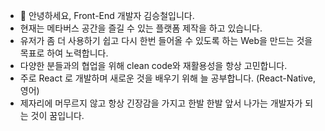 <!---
- 👋 안녕하세요, Front-End 개발자 김승철입니다.
- 현재 RS-Team에서 재직하고 있습니다.
- 유저가 좀 더 사용하기 쉽고 다시 한번 들어올 수 있도록 하는 front를 만드는 것을 목표로 하여 노력합니다.
- 다양한 분들과의 협업을 위해 clean code와 재활용성을 항상 고민합니다.
- 제자리에 머무르지 않고 항상 긴장감을 가지고 한발 한발 앞서 나가는 개발자가 되는 것이 꿈입니다.
--->
<!---
zjh1687/zjh1687 is a ✨ special ✨ repository because its `README.md` (this file) appears on your GitHub profile.
You can click the Preview link to take a look at your changes.
--->


- 👋 안녕하세요, Front-End 개발자 김승철입니다.
- 현재는 메타버스 공간을 즐길 수 있는 플랫폼 제작을 하고 있습니다.
- 유저가 좀 더 사용하기 쉽고 다시 한번 들어올 수 있도록 하는 Web을 만드는 것을 목표로 하여 노력합니다.
- 다양한 분들과의 협업을 위해 clean code와 재활용성을 항상 고민합니다.
- 주로 React 로 개발하며 새로운 것을 배우기 위해 늘 공부합니다. (React-Native, 영어)
- 제자리에 머무르지 않고 항상 긴장감을 가지고 한발 한발 앞서 나가는 개발자가 되는 것이 꿈입니다. 

